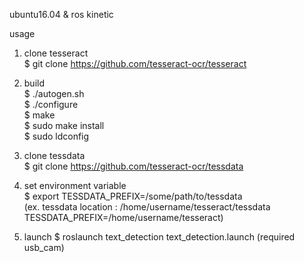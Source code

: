 ubuntu16.04 & ros kinetic

usage

1. clone tesseract  
$ git clone https://github.com/tesseract-ocr/tesseract

2. build   
$ ./autogen.sh  
$ ./configure  
$ make  
$ sudo make install  
$ sudo ldconfig  

3. clone tessdata  
$ git clone https://github.com/tesseract-ocr/tessdata

4. set environment variable  
$ export TESSDATA_PREFIX=/some/path/to/tessdata  
(ex. tessdata location : /home/username/tesseract/tessdata  
TESSDATA_PREFIX=/home/username/tesseract)

5. launch
$ roslaunch text_detection text_detection.launch
(required usb_cam)

